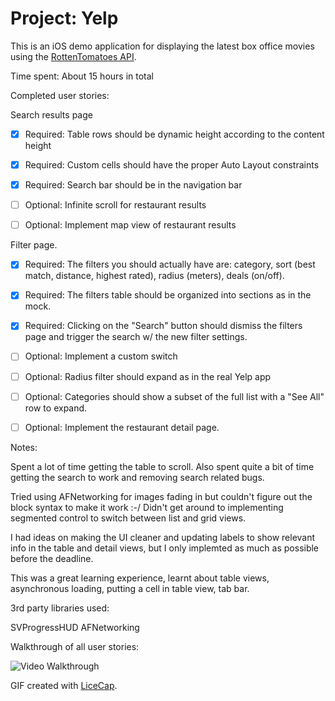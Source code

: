 # Project: Yelp


This is an iOS demo application for displaying the latest box office movies using the [RottenTomatoes API](http://www.rottentomatoes.com/). 

Time spent: About 15 hours in total

Completed user stories:


Search results page

* [x] Required: Table rows should be dynamic height according to the content height
* [x] Required: Custom cells should have the proper Auto Layout constraints
* [x] Required: Search bar should be in the navigation bar 
* [ ] Optional: Infinite scroll for restaurant results
* [ ] Optional: Implement map view of restaurant results



Filter page. 

* [x] Required: The filters you should actually have are: category, sort (best match, distance, highest rated), radius (meters), deals (on/off).
* [x] Required: The filters table should be organized into sections as in the mock.
* [x] Required: Clicking on the "Search" button should dismiss the filters page and trigger the search w/ the new filter settings.
* [ ] Optional: Implement a custom switch
* [ ] Optional: Radius filter should expand as in the real Yelp app
* [ ] Optional: Categories should show a subset of the full list with a "See All" row to expand.
* [ ] Optional: Implement the restaurant detail page.


Notes:

Spent a lot of time getting the table to scroll.
Also spent quite a bit of time getting the search to work and removing search related bugs.

Tried using AFNetworking for images fading in but couldn't figure out the block syntax to make it work :-/
Didn't get around to implementing segmented control to switch between list and grid views.

I had ideas on making the UI cleaner and updating labels to show relevant info in the table and detail views, 
but I only implemted as much as possible before the deadline.

This was a great learning experience, learnt about table views, asynchronous loading, putting a cell in table view, tab bar.

3rd party libraries used:

SVProgressHUD
AFNetworking


Walkthrough of all user stories:

![Video Walkthrough](rotten_tomatoes_demo.gif)

GIF created with [LiceCap](http://www.cockos.com/licecap/).

